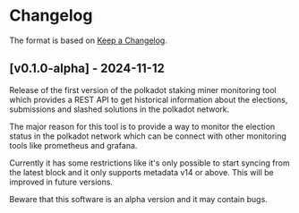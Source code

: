 # Changelog

The format is based on [Keep a Changelog].

[Keep a Changelog]: http://keepachangelog.com/en/1.0.0/

## [v0.1.0-alpha] - 2024-11-12

Release of the first version of the polkadot staking miner monitoring tool which provides a REST API to get historical information about the elections, submissions and slashed solutions in the polkadot network.

The major reason for this tool is to provide a way to monitor the election status in the polkadot network which can be connect with other monitoring tools like prometheus and grafana.

Currently it has some restrictions like it's only possible to start syncing from the latest block and it only supports metadata v14 or above. This will be improved in future versions.

Beware that this software is an alpha version and it may contain bugs.